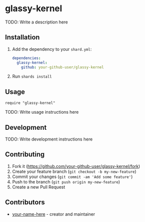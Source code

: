 # glassy-kernel

TODO: Write a description here

## Installation

1. Add the dependency to your `shard.yml`:

   ```yaml
   dependencies:
     glassy-kernel:
       github: your-github-user/glassy-kernel
   ```

2. Run `shards install`

## Usage

```crystal
require "glassy-kernel"
```

TODO: Write usage instructions here

## Development

TODO: Write development instructions here

## Contributing

1. Fork it (<https://github.com/your-github-user/glassy-kernel/fork>)
2. Create your feature branch (`git checkout -b my-new-feature`)
3. Commit your changes (`git commit -am 'Add some feature'`)
4. Push to the branch (`git push origin my-new-feature`)
5. Create a new Pull Request

## Contributors

- [your-name-here](https://github.com/your-github-user) - creator and maintainer
